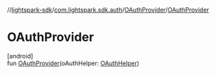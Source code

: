 //[lightspark-sdk](../../../index.md)/[com.lightspark.sdk.auth](../index.md)/[OAuthProvider](index.md)/[OAuthProvider](-o-auth-provider.md)

# OAuthProvider

[android]\
fun [OAuthProvider](-o-auth-provider.md)(oAuthHelper: [OAuthHelper](../-o-auth-helper/index.md))

